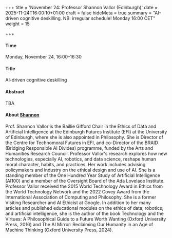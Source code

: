 +++
title = 'November 24: Professor Shannon Vallor (Edinburgh)'
date = 2025-11-24T16:00:10+01:00
draft = false
hideMeta = true
summary = "AI-driven cognitive deskilling. NB: irregular schedule! Monday 16:00 CET"
weight = 15

+++
 

#### Time 
Monday, November 24, 16:00–16:30  


#### Title
AI-driven cognitive deskilling


#### Abstract
TBA

 

#### About [Shannon](https://www.shannonvallor.net/news--speaking-events.html)
Prof. Shannon Vallor is the Baillie Gifford Chair in the Ethics of Data and Artificial Intelligence at the Edinburgh Futures Institute (EFI) at the University of Edinburgh, where she is also appointed in Philosophy. She is Director of the Centre for Technomoral Futures in EFI, and co-Director of the BRAID (Bridging Responsible AI Divides) programme, funded by the Arts and Humanities Research Council. Professor Vallor's research explores how new technologies, especially AI, robotics, and data science, reshape human moral character, habits, and practices. Her work includes advising policymakers and industry on the ethical design and use of AI. She is a standing member of the One Hundred Year Study of Artificial Intelligence (AI100) and a member of the Oversight Board of the Ada Lovelace Institute. Professor Vallor received the 2015 World Technology Award in Ethics from the World Technology Network and the 2022 Covey Award from the International Association of Computing and Philosophy. She is a former Visiting Researcher and AI Ethicist at Google. In addition to her many articles and published educational modules on the ethics of data, robotics, and artificial intelligence, she is the author of the book Technology and the Virtues: A Philosophical Guide to a Future Worth Wanting (Oxford University Press, 2016) and The AI Mirror: Reclaiming Our Humanity in an Age of Machine Thinking (Oxford University Press, 2024).





